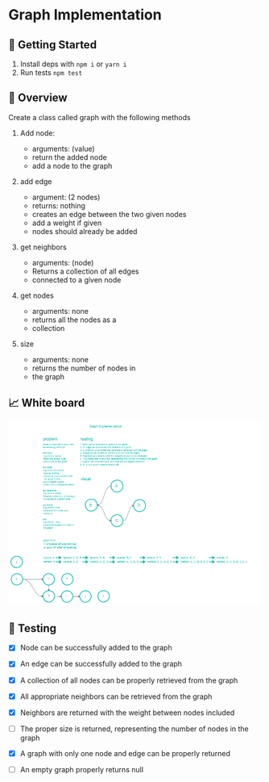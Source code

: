 # Graph Implementation

## 🚀 Getting Started

1. Install deps with `npm i` or `yarn i`
1. Run tests `npm test`

## 🦅 Overview

Create a class called graph with the following methods

1. Add node:
    * arguments: (value)
    * return the added node
    * add a node to the graph

1. add edge
    * argument: (2 nodes)
    * returns: nothing
    * creates an edge between the two given nodes
    * add a weight if given
    * nodes should already be added

1. get neighbors
   * arguments: (node)
   * Returns a collection of all edges
   * connected to a given node

1. get nodes
    * arguments: none
    * returns all the nodes as a
    * collection

1. size
    * arguments: none
    * returns the number of nodes in
    * the graph

## 📈 White board

![UML](UML.png)

## 🧪 Testing

- [x] Node can be successfully added to the graph
- [x] An edge can be successfully added to the graph
- [x] A collection of all nodes can be properly retrieved from the graph
- [x] All appropriate neighbors can be retrieved from the graph
- [x] Neighbors are returned with the weight between nodes included
- [ ] The proper size is returned, representing the number of nodes in the graph
- [x] A graph with only one node and edge can be properly returned
- [ ] An empty graph properly returns null

